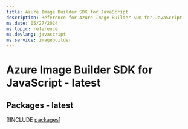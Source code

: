 ```yaml
---
title: Azure Image Builder SDK for JavaScript
description: Reference for Azure Image Builder SDK for JavaScript
ms.date: 05/27/2024
ms.topic: reference
ms.devlang: javascript
ms.service: imagebuilder
---
```

# Azure Image Builder SDK for JavaScript - latest
## Packages - latest
[!INCLUDE [packages](image-builder-index.md)]